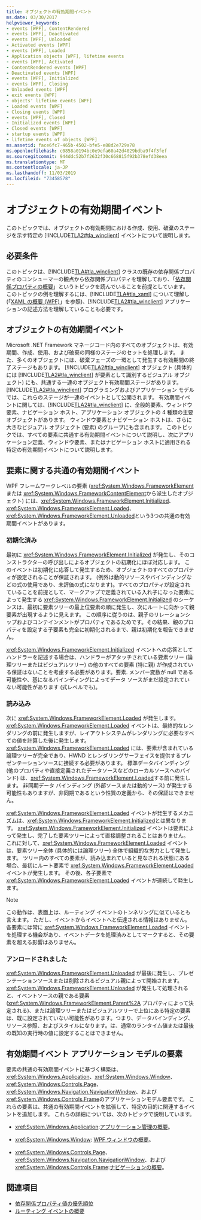 ```yaml
---
title: オブジェクトの有効期間イベント
ms.date: 03/30/2017
helpviewer_keywords:
- events [WPF], ContentRendered
- events [WPF], Deactivated
- events [WPF], Unloaded
- Activated events [WPF]
- events [WPF], Loaded
- Application objects [WPF], lifetime events
- events [WPF], Activated
- ContentRendered events [WPF]
- Deactivated events [WPF]
- events [WPF], Initialized
- events [WPF], Closing
- Unloaded events [WPF]
- exit events [WPF]
- objects' lifetime events [WPF]
- Loaded events [WPF]
- Closing events [WPF]
- events [WPF], Closed
- Initialized events [WPF]
- Closed events [WPF]
- startup events [WPF]
- lifetime events of objects [WPF]
ms.assetid: face6fc7-465b-4502-bfe5-e88d2e729a78
ms.openlocfilehash: c0858a0194bc0e9efa60a42d4029bdba9f4f3fef
ms.sourcegitcommit: 944ddc52b7f2632f30c668815f92b378efd38eea
ms.translationtype: MT
ms.contentlocale: ja-JP
ms.lasthandoff: 11/03/2019
ms.locfileid: "73458578"
---
```

# <a name="object-lifetime-events"></a>オブジェクトの有効期間イベント
このトピックでは、オブジェクトの有効期間における作成、使用、破棄のステージを示す特定の [!INCLUDE[TLA2#tla_winclient](../../../../includes/tla2sharptla-winclient-md.md)] イベントについて説明します。  

<a name="prerequisites"></a>   
## <a name="prerequisites"></a>必要条件  
 このトピックは、[!INCLUDE[TLA#tla_winclient](../../../../includes/tlasharptla-winclient-md.md)] クラスの既存の依存関係プロパティのコンシューマーの観点から依存関係プロパティを理解しており、「[依存関係プロパティの概要](dependency-properties-overview.md)」というトピックを読んでいることを前提としています。 このトピックの例を理解するには、[!INCLUDE[TLA#tla_xaml](../../../../includes/tlasharptla-xaml-md.md)] について理解し (「[XAML の概要 (WPF)](../../../desktop-wpf/fundamentals/xaml.md)」を参照)、[!INCLUDE[TLA2#tla_winclient](../../../../includes/tla2sharptla-winclient-md.md)] アプリケーションの記述方法を理解していることも必要です。  
  
<a name="intro"></a>   
## <a name="object-lifetime-events"></a>オブジェクトの有効期間イベント  
 Microsoft .NET Framework マネージコード内のすべてのオブジェクトは、有効期間、作成、使用、および破棄の同様のステージのセットを処理します。 また、多くのオブジェクトには、破棄フェーズの一環として発生する有効期間の終了ステージもあります。 [!INCLUDE[TLA2#tla_winclient](../../../../includes/tla2sharptla-winclient-md.md)] オブジェクト (具体的には [!INCLUDE[TLA2#tla_winclient](../../../../includes/tla2sharptla-winclient-md.md)] が要素として識別するビジュアル オブジェクト) にも、共通する一連のオブジェクト有効期間ステージがあります。 [!INCLUDE[TLA2#tla_winclient](../../../../includes/tla2sharptla-winclient-md.md)] プログラミングおよびアプリケーション モデルでは、これらのステージが一連のイベントとして公開されます。 有効期間イベントに関しては、[!INCLUDE[TLA2#tla_winclient](../../../../includes/tla2sharptla-winclient-md.md)] に、全般的要素、ウィンドウ要素、ナビゲーション ホスト、アプリケーション オブジェクトの 4 種類の主要オブジェクトがあります。 ウィンドウ要素とナビゲーション ホストは、さらに大きなビジュアル オブジェクト (要素) のグループにも含まれます。 このトピックでは、すべての要素に共通する有効期間イベントについて説明し、次にアプリケーション定義、ウィンドウ要素、またはナビゲーション ホストに適用される特定の有効期間イベントについて説明します。  
  
<a name="common_events"></a>   
## <a name="common-lifetime-events-for-elements"></a>要素に関する共通の有効期間イベント  
 WPF フレームワークレベルの要素 (<xref:System.Windows.FrameworkElement> または <xref:System.Windows.FrameworkContentElement>から派生したオブジェクト) には、<xref:System.Windows.FrameworkElement.Initialized>、<xref:System.Windows.FrameworkElement.Loaded>、<xref:System.Windows.FrameworkElement.Unloaded>という3つの共通の有効期間イベントがあります。  
  
### <a name="initialized"></a>初期化済み  
 最初に <xref:System.Windows.FrameworkElement.Initialized> が発生し、そのコンストラクターの呼び出しによるオブジェクトの初期化にほぼ対応します。 このイベントは初期化に応答して発生するため、オブジェクトのすべてのプロパティが設定されることが保証されます。 (例外は動的リソースやバインディングなどの式の使用であり、未評価の式になります)。すべてのプロパティが設定されていることを前提として、マークアップで定義されている入れ子になった要素によって発生する <xref:System.Windows.FrameworkElement.Initialized> のシーケンスは、最初に要素ツリーの最上位要素の順に発生し、次にルートに向かって親要素が出現するように見えます。 この順序に従うのは、親子のリレーションシップおよびコンテインメントがプロパティであるためです。その結果、親のプロパティを設定する子要素も完全に初期化されるまで、親は初期化を報告できません。  
  
 <xref:System.Windows.FrameworkElement.Initialized> イベントへの応答としてハンドラーを記述する場合は、ハンドラーがアタッチされている要素ツリー (論理ツリーまたはビジュアルツリー) の他のすべての要素 (特に親) が作成されている保証はないことを考慮する必要があります。要素. メンバー変数が null である可能性や、基になるバインディングによってデータ ソースがまだ設定されていない可能性があります (式レベルでも)。  
  
### <a name="loaded"></a>読み込み  
 次に <xref:System.Windows.FrameworkElement.Loaded> が発生します。 <xref:System.Windows.FrameworkElement.Loaded> イベントは、最終的なレンダリングの前に発生しますが、レイアウトシステムがレンダリングに必要なすべての値を計算した後に発生します。 <xref:System.Windows.FrameworkElement.Loaded> には、要素が含まれている論理ツリーが完全であり、HWND とレンダリングサーフェイスを提供するプレゼンテーションソースに接続する必要があります。 標準データバインディング (他のプロパティや直接定義されたデータソースなどのローカルソースへのバインド) は、<xref:System.Windows.FrameworkElement.Loaded>する前に発生します。 非同期データ バインディング (外部ソースまたは動的ソース) が発生する可能性もありますが、非同期であるという性質の定義から、その保証はできません。  
  
 <xref:System.Windows.FrameworkElement.Loaded> イベントが発生するメカニズムは、<xref:System.Windows.FrameworkElement.Initialized>とは異なります。 <xref:System.Windows.FrameworkElement.Initialized> イベントは要素によって発生し、完了した要素ツリーによって直接調整されることはありません。 これに対して、<xref:System.Windows.FrameworkElement.Loaded> イベントは、要素ツリー全体 (具体的には論理ツリー) 全体で組織的な労力として発生します。 ツリー内のすべての要素が、読み込まれていると見なされる状態にある場合、最初にルート要素で <xref:System.Windows.FrameworkElement.Loaded> イベントが発生します。 その後、各子要素で <xref:System.Windows.FrameworkElement.Loaded> イベントが連続して発生します。  
  
> [!NOTE]
> この動作は、表面上は、ルーティング イベントのトンネリングに似ているとも言えます。 ただし、イベントからイベントへと伝達される情報はありません。 各要素には常に <xref:System.Windows.FrameworkElement.Loaded> イベントを処理する機会があり、イベントデータを処理済みとしてマークすると、その要素を超える影響はありません。  
  
### <a name="unloaded"></a>アンロードされました  
 <xref:System.Windows.FrameworkElement.Unloaded> が最後に発生し、プレゼンテーションソースまたは削除されるビジュアル親によって開始されます。 <xref:System.Windows.FrameworkElement.Unloaded> が発生して処理されると、イベントソースの親である要素 (<xref:System.Windows.FrameworkElement.Parent%2A> プロパティによって決定される)、または論理ツリーまたはビジュアルツリーで上位にある特定の要素は、既に設定されていない可能性があります。つまり、データバインディング、リソース参照、およびスタイルになります。は、通常のランタイム値または最後の既知の実行時の値に設定することはできません。  
  
<a name="application_model_elements"></a>   
## <a name="lifetime-events-application-model-elements"></a>有効期間イベント アプリケーション モデルの要素  
 要素の共通の有効期間イベントに基づく構築は、<xref:System.Windows.Application>、<xref:System.Windows.Window>、<xref:System.Windows.Controls.Page>、<xref:System.Windows.Navigation.NavigationWindow>、および <xref:System.Windows.Controls.Frame>のアプリケーションモデル要素です。 これらの要素は、共通の有効期間イベントを拡張して、特定の目的に関連するイベントを追加します。 これらの詳細については、次のトピックで説明しています。  
  
- <xref:System.Windows.Application>:[アプリケーション管理の概要](../app-development/application-management-overview.md)。  
  
- <xref:System.Windows.Window>: [WPF ウィンドウの概要](../app-development/wpf-windows-overview.md)。  
  
- <xref:System.Windows.Controls.Page>、<xref:System.Windows.Navigation.NavigationWindow>、および <xref:System.Windows.Controls.Frame>:[ナビゲーションの概要](../app-development/navigation-overview.md)。  
  
## <a name="see-also"></a>関連項目

- [依存関係プロパティ値の優先順位](dependency-property-value-precedence.md)
- [ルーティング イベントの概要](routed-events-overview.md)
